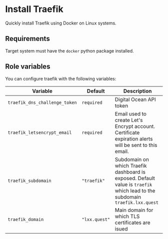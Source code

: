 # Install Traefik

Quickly install Traefik using Docker on Linux systems.

## Requirements

Target system must have the `docker` python package installed.

## Role variables

You can configure traefik with the following variables:

| Variable                      | Default       | Description                                                                                                                 |
| ----------------------------- | ------------- | --------------------------------------------------------------------------------------------------------------------------- |
| `traefik_dns_challenge_token` | `required`    | Digital Ocean API token                                                                                                     |
| `traefik_letsencrypt_email`   | `required`    | Email used to create Let's Encrypt account. Certificate expiration alerts will be sent to this email.                       |
| `traefik_subdomain`           | `"traefik"`   | Subdomain on which Traefik dashboard is exposed. Default value is `traefik` which lead to the subdomain `traefik.lxx.quest` |
| `traefik_domain`              | `"lxx.quest"` | Main domain for which TLS certificates are isued                                                                            |

